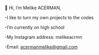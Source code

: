 👋 Hi, I’m Melike ACERMAN,

-I like to turn my own projects to the codes

-I’m currently on high school

-My Instagram address: melikeacrmn

-Email: acermanmelike@gmail.com
